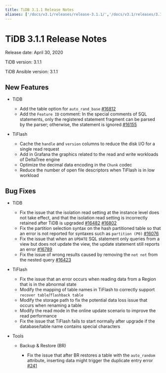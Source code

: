 ```yaml
---
title: TiDB 3.1.1 Release Notes
aliases: ['/docs/v3.1/releases/release-3.1.1/','/docs/v3.1/releases/3.1.1/']
---
```


# TiDB 3.1.1 Release Notes

Release date: April 30, 2020

TiDB version: 3.1.1

TiDB Ansible version: 3.1.1

## New Features

+ TiDB

    - Add the table option for `auto_rand_base` [#16812](https://github.com/pingcap/tidb/pull/16812)
    - Add the `Feature ID` comment: In the special comments of SQL statements, only the registered statement fragment can be parsed by the parser; otherwise, the statement is ignored [#16155](https://github.com/pingcap/tidb/pull/16155)

+ TiFlash

    - Cache the `handle` and `version` columns to reduce the disk I/O for a single read request
    - Add in Grafana the graphics related to the read and write workloads of DeltaTree engine
    - Optimize the decimal data encoding in the `Chunk` codec
    - Reduce the number of open file descriptors when TiFlash is in low workload

## Bug Fixes

+ TiDB

    - Fix the issue that the isolation read setting at the instance level does not take effect, and that the isolation read setting is incorrectly retained after TiDB is upgraded [#16482](https://github.com/pingcap/tidb/pull/16482) [#16802](https://github.com/pingcap/tidb/pull/16802)
    - Fix the partition selection syntax on the hash partitioned table so that an error is not reported for syntaxes such as `partition (P0)` [#16076](https://github.com/pingcap/tidb/pull/16076)
    - Fix the issue that when an `UPDATE` SQL statement only queries from a view but does not update the view, the update statement still reports an error [#16789](https://github.com/pingcap/tidb/pull/16789)
    - Fix the issue of wrong results caused by removing the `not not` from the nested query [#16423](https://github.com/pingcap/tidb/pull/16423)

+ TiFlash

    - Fix the issue that an error occurs when reading data from a Region that is in the abnormal state
    - Modify the mapping of table names in TiFlash to correctly support `recover table`/`flashback table`
    - Modify the storage path to fix the potential data loss issue that occurs when renaming a table
    - Modify the read mode in the online update scenario to improve the read performance
    - Fix the issue that TiFlash fails to start normally after upgrade if the database/table name contains special characters

+ Tools

    - Backup & Restore (BR)

        * Fix the issue that after BR restores a table with the `auto_random` attribute, inserting data might trigger the duplicate entry error [#241](https://github.com/pingcap/br/issues/241)
